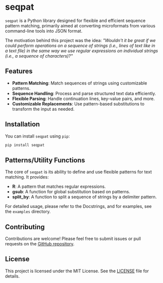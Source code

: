 # seqpat

`seqpat` is a Python library designed for flexible and efficient sequence pattern matching, primarily aimed at converting microformats from various command-line tools into JSON format.

The motivation behind this project was the idea: *"Wouldn't it be great if we could perform operations on a sequence of strings (i.e., lines of text like in a text file) in the same way we use regular expressions on individual strings (i.e., a sequence of characters)?"*

## Features

- **Pattern Matching**: Match sequences of strings using customizable patterns.
- **Sequence Handling**: Process and parse structured text data efficiently.
- **Flexible Parsing**: Handle continuation lines, key-value pairs, and more.
- **Customizable Replacements**: Use pattern-based substitutions to transform the input as needed.

## Installation

You can install `seqpat` using `pip`:

```bash
pip install seqpat
```

## Patterns/Utility Functions

The core of `seqpat` is its ability to define and use flexible patterns for text matching. It provides:

- **R**: A pattern that matches regular expressions.
- **gsub**: A function for global substitution based on patterns.
- **split_by**: A function to split a sequence of strings by a delimiter pattern.

For detailed usage, please refer to the Docstrings, and for examples, see the `examples` directory.

## Contributing

Contributions are welcome! Please feel free to submit issues or pull requests on the [GitHub repository](https://github.com/tos-kamiya/seqpat).

## License

This project is licensed under the MIT License. See the [LICENSE](LICENSE.txt) file for details.
